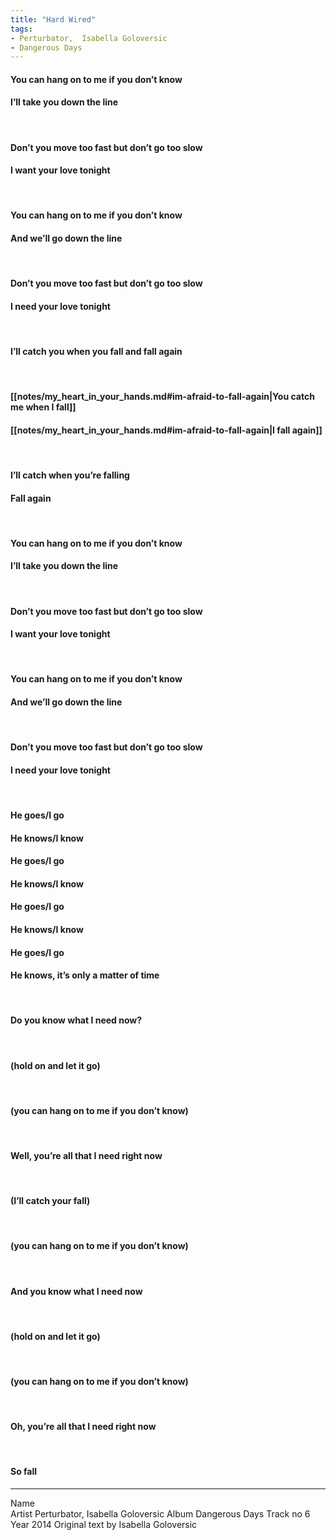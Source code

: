 ```yaml
---
title: "Hard Wired"
tags:
- Perturbator,  Isabella Goloversic
- Dangerous Days
---
```


#### You can hang on to me if you don’t know
#### I’ll take you down the line
&nbsp;
#### Don’t you move too fast but don’t go too slow
#### I want your love tonight
&nbsp;
#### You can hang on to me if you don’t know
#### And we’ll go down the line
&nbsp;
#### Don’t you move too fast but don’t go too slow
#### I need your love tonight
&nbsp;
#### I’ll catch you when you fall and fall again
&nbsp;
#### [[notes/my_heart_in_your_hands.md#im-afraid-to-fall-again|You catch me when I fall]]
#### [[notes/my_heart_in_your_hands.md#im-afraid-to-fall-again|I fall again]]
&nbsp;
#### I’ll catch when you’re falling
#### Fall again
&nbsp;
#### You can hang on to me if you don’t know
#### I’ll take you down the line
&nbsp;
#### Don’t you move too fast but don’t go too slow
#### I want your love tonight
&nbsp;
#### You can hang on to me if you don’t know
#### And we’ll go down the line
&nbsp;
#### Don’t you move too fast but don’t go too slow
#### I need your love tonight
&nbsp;
#### He goes/I go
#### He knows/I know
#### He goes/I go
#### He knows/I know
#### He goes/I go
#### He knows/I know
#### He goes/I go
#### He knows, it’s only a matter of time
&nbsp;
#### Do you know what I need now?
&nbsp;
#### (hold on and let it go)
&nbsp;
#### (you can hang on to me if you don’t know)
&nbsp;
#### Well, you’re all that I need right now
&nbsp;
#### (I’ll catch your fall)
&nbsp;
#### (you can hang on to me if you don’t know)
&nbsp;
#### And you know what I need now
&nbsp;
#### (hold on and let it go)
&nbsp;
#### (you can hang on to me if you don’t know)
&nbsp;
#### Oh, you’re all that I need right now
&nbsp;
#### So fall


____________________________
Name              
Artist            Perturbator,  Isabella Goloversic
Album             Dangerous Days
Track no          6
Year              2014
Original text by  Isabella Goloversic

